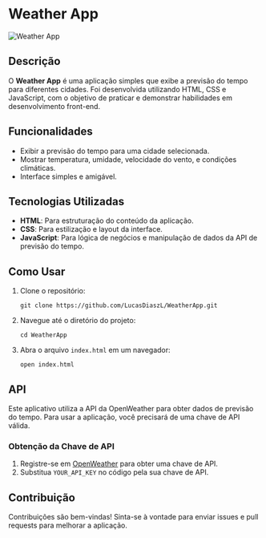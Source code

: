 <h1>Weather App</h1>
    <p><img src="" alt="Weather App"></p>

<h2>Descrição</h2>
    <p>O <strong>Weather App</strong> é uma aplicação simples que exibe a previsão do tempo para diferentes cidades. Foi desenvolvida utilizando HTML, CSS e JavaScript, com o objetivo de praticar e demonstrar habilidades em desenvolvimento front-end.</p>

<h2>Funcionalidades</h2>
    <ul>
        <li>Exibir a previsão do tempo para uma cidade selecionada.</li>
        <li>Mostrar temperatura, umidade, velocidade do vento, e condições climáticas.</li>
        <li>Interface simples e amigável.</li>
    </ul>

<h2>Tecnologias Utilizadas</h2>
    <ul>
        <li><strong>HTML</strong>: Para estruturação do conteúdo da aplicação.</li>
        <li><strong>CSS</strong>: Para estilização e layout da interface.</li>
        <li><strong>JavaScript</strong>: Para lógica de negócios e manipulação de dados da API de previsão do tempo.</li>
    </ul>

<h2>Como Usar</h2>
    <ol>
        <li>Clone o repositório:
            <pre><code>git clone https://github.com/LucasDiaszL/WeatherApp.git</code></pre>
        </li>
        <li>Navegue até o diretório do projeto:
            <pre><code>cd WeatherApp</code></pre>
        </li>
        <li>Abra o arquivo <code>index.html</code> em um navegador:
            <pre><code>open index.html</code></pre>
        </li>
    </ol>

<h2>API</h2>
    <p>Este aplicativo utiliza a API da OpenWeather para obter dados de previsão do tempo. Para usar a aplicação, você precisará de uma chave de API válida.</p>

<h3>Obtenção da Chave de API</h3>
    <ol>
        <li>Registre-se em <a href="https://openweathermap.org/">OpenWeather</a> para obter uma chave de API.</li>
        <li>Substitua <code>YOUR_API_KEY</code> no código pela sua chave de API.</li>
    </ol>

<h2>Contribuição</h2>
    <p>Contribuições são bem-vindas! Sinta-se à vontade para enviar issues e pull requests para melhorar a aplicação.</p>



